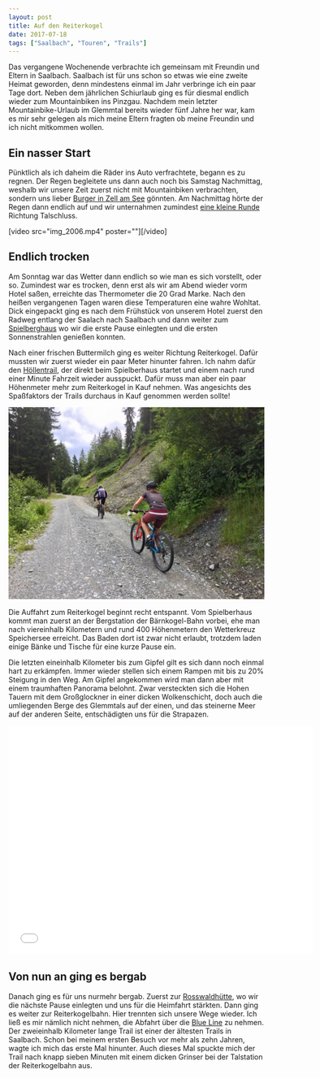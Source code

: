 ```yaml
---
layout: post
title: Auf den Reiterkogel
date: 2017-07-18
tags: ["Saalbach", "Touren", "Trails"]
---
```


Das vergangene Wochenende verbrachte ich gemeinsam mit Freundin und Eltern in Saalbach. Saalbach ist für uns schon so etwas wie eine zweite Heimat geworden, denn mindestens einmal im Jahr verbringe ich ein paar Tage dort. Neben dem jährlichen Schiurlaub ging es für diesmal endlich wieder zum Mountainbiken ins Pinzgau. Nachdem mein letzter Mountainbike-Urlaub im Glemmtal bereits wieder fünf Jahre her war, kam es mir sehr gelegen als mich meine Eltern fragten ob meine Freundin und ich nicht mitkommen wollen.

## Ein nasser Start

Pünktlich als ich daheim die Räder ins Auto verfrachtete, begann es zu regnen. Der Regen begleitete uns dann auch noch bis Samstag Nachmittag, weshalb wir unsere Zeit zuerst nicht mit Mountainbiken verbrachten, sondern uns lieber [Burger in Zell am See](https://cheerfulsoul.blog/the-burger-factory/) gönnten. Am Nachmittag hörte der Regen dann endlich auf und wir unternahmen zumindest [eine kleine Runde](https://www.strava.com/activities/1084787051) Richtung Talschluss.​

[video src="img_2006.mp4" poster=""][/video]

## ​Endlich trocken

Am Sonntag war das Wetter dann endlich so wie man es sich vorstellt, oder so. Zumindest war es trocken, denn erst als wir am Abend wieder vorm Hotel saßen, erreichte das Thermometer die 20 Grad Marke. Nach den heißen vergangenen Tagen waren diese Temperaturen eine wahre Wohltat. Dick eingepackt ging es nach dem Frühstück von unserem Hotel zuerst den Radweg entlang der Saalach nach Saalbach und dann weiter zum [Spielberghaus](http://www.spielberghaus.at/de/) wo wir die erste Pause einlegten und die ersten Sonnenstrahlen genießen konnten.

Nach einer frischen Buttermilch ging es weiter Richtung Reiterkogel. Dafür mussten wir zuerst wieder ein paar Meter hinunter fahren. Ich nahm dafür den [Höllentrail](https://www.saalbach.com/de/tour/H%C3%B6llen%20Trail%20an%20der%20Kohlmaisgipfelbahn%20in%20Saalbach%20Hinterglemm_9801710), der direkt beim Spielberhaus startet und einem nach rund einer Minute Fahrzeit wieder ausspuckt. Dafür muss man aber ein paar Höhenmeter mehr zum Reiterkogel in Kauf nehmen. Was angesichts des Spaßfaktors der Trails durchaus in Kauf genommen werden sollte!

![Bei der Auffahrt zum Reiterkogel](/img//img_2004.jpg "Bei der Auffahrt zum Reiterkogel")

Die Auffahrt zum Reiterkogel beginnt recht entspannt. Vom Spielberhaus kommt man zuerst an der Bergstation der Bärnkogel-Bahn vorbei, ehe man nach viereinhalb Kilometern und rund 400 Höhenmetern den Wetterkreuz Speichersee erreicht. Das Baden dort ist zwar nicht erlaubt, trotzdem laden einige Bänke und Tische für eine kurze Pause ein.

Die letzten eineinhalb Kilometer bis zum Gipfel gilt es sich dann noch einmal hart zu erkämpfen. Immer wieder stellen sich einem Rampen mit bis zu 20% Steigung in den Weg. Am Gipfel angekommen wird man dann aber mit einem traumhaften Panorama belohnt. Zwar versteckten sich die Hohen Tauern mit dem Großglockner in einer dicken Wolkenschicht, doch auch die umliegenden Berge des Glemmtals auf der einen, und das steinerne Meer auf der anderen Seite, entschädigten uns für die Strapazen.

<iframe style="border: 0;" src="embed?pb=!1m0!4v1500290688398!6m8!1m7!1sF%3A-KhPiA_bni5I%2FWWxGuC3WO3I%2FAAAAAAAABbg%2Fs64VbUwUWo0dxcNjI_bzxdvnzZ1mGPzUwCLIBGAYYCw!2m2!1d47.40123699999999!2d12.5934654!3f189.44275433889524!4f-14.853515009593877!5f0.4000000000000002" width="600" height="450" frameborder="0" allowfullscreen="allowfullscreen"></iframe>

## Von nun an ging es bergab

Danach ging es für uns nurmehr bergab. Zuerst zur [Rosswaldhütte](http://www.rosswaldhuette.at/de/), wo wir die nächste Pause einlegten und uns für die Heimfahrt stärkten. Dann ging es weiter zur Reiterkogelbahn. Hier trennten sich unsere Wege wieder. Ich ließ es mir nämlich nicht nehmen, die Abfahrt über die [Blue Line](https://www.bike-n-soul.at/de/bike-touren/blue-line/) zu nehmen. Der zweieinhalb Kilometer lange Trail ist einer der ältesten Trails in Saalbach. Schon bei meinem ersten Besuch vor mehr als zehn Jahren, wagte ich mich das erste Mal hinunter. Auch dieses Mal spuckte mich der Trail nach knapp sieben Minuten mit einem dicken Grinser bei der Talstation der Reiterkogelbahn aus.

<map type="gpsies" id="iaabxnmlvdooqmaz"></map>
